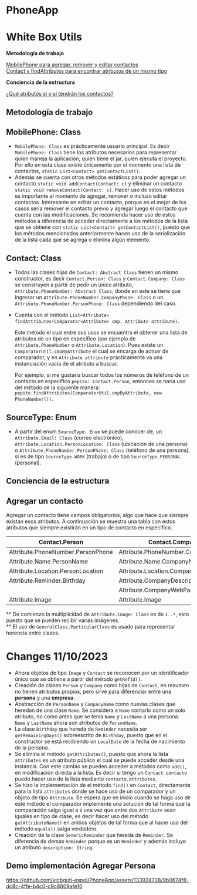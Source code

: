 # PhoneApp

# White Box Utils

**Metodología de trabajo**

[MobilePhone para agregar, remover y editar contactos](#mobilephone-class)   
[Contact y findAttributes para encontrar atributos de un mismo tipo](#contact-class)      

**Conciencia de la estructura**      

[¿Qué atributos sí o sí tendrán los contactos?](#agregar-un-contacto)

## Metodología de trabajo

## MobilePhone: Class
- `MobilePhone: Class` es prácticamente usuario principal. Es decir `MobilePhone: Class` tiene los atributos necesarios para representar quien maneja la aplicación, quien tiene el jar, quien ejecuta el proyecto. Por ello en esta clase existe únicamente por el momento una lista de contactos, `static List<Contact> getContactList()`.
- Además se cuenta con otros métodos estáticos para poder agregar un contacto `static void addContact(Contact: c)` y eliminar un contacto `static void removeContact(Contact: c)`. Hacer uso de estos métodos es importante al momento de agregar, remover o incluso editar contactos. Interesante en editar un contacto, porque en el mejor de los casos sería remover el contacto previo y agregar luego el contacto que cuenta con las modificaciones. Se recomienda hacer uso de estos métodos a diferencia de acceder directamente a los métodos de la lista que se obtiene con `static List<Contact> getContactList()`, puesto que los métodos mencionados anteriormente hacen uso de la serialización de la lista cada que se agrega o elimina algún elemento.

## Contact: Class
- Todos las clases hijas de `Contact: Abstract Class` tienen un mismo constructor, es decir `Contact.Person: Class` y `Contact.Company: Class` se construyen a partir de pedir un único atributo, `Attribute.PhoneNumber: Abstract Class`, donde en este se tiene que ingresar un `Attribute.PhoneNumber.CompanyPhone: Class` o un `Attribute.PhoneNumber.PersonPhone: Class` dependiendo del caso.
- Cuenta con el método `List<Attribute> findAttributes(Comparator<Attribute> cmp, Attribute attribute)`. 

    Este método el cual entre sus usos se encuentra el obtener una lista de atributos de un tipo en específico (por ejemplo de `Attribute.PhoneNumber` o `Attribute.Location`). Pues existe un `ComparatorUtil.cmpByAttribute` el cual se encarga de actuar de comparador, y en `Attribute attribute` prácticamente va una instanciación vacía de el atributo a buscar. 

    Por ejemplo, si me gustaría buscar todos los números de teléfono de un contacto en específico `pepito: Contact.Person`, entonces se haría uso del método de la siguiente manera: `pepito.findAttributes(ComparatorUtil.cmpByAttribute, new PhoneNumber())`.

## SourceType: Enum
- A partir del enum `SourceType: Enum` se puede conocer de, un `Attribute.Email: Class` (correo electrónico), `Attribute.Location.PersonLocation: Class` (ubicación de una persona) o `Attribute.PhoneNumber.PersonPhone: Class` (teléfono de una persona), si es de tipo `SourceType.WORK` (trabajo) o de tipo `SourceType.PERSONAL` (personal).

## Conciencia de la estructura

## Agregar un contacto 
Agregar un contacto tiene campos obligatorios, algo que hace que siempre existan esos atributos. A continuación se muestra una tabla con estos atributos que siempre existirán en un tipo de contacto en específico.

| **Contact.Person**                | **Contact.Company**                |
|-----------------------------------|------------------------------------|
| Attribute.PhoneNumber.PersonPhone | Attribute.PhoneNumber.CompanyPhone |
| Attribute.Name.PersonName         | Attribute.Name.CompanyName         |
| Attribute.Location.PersonLocation | Attribute.Location.CompanyLocation |
| Attribute.Reminder.Birthday       | Attribute.CompanyDescription       |
|                                   | Attribute.CompanyWebPage           |
| Attribute.Image                   | Attribute.Image                    |

** De comienzo la multiplicidad de `Attribute.Image: Class` es de `1..*`, esto puesto que se pueden recibir varias imágenes.   
** El uso de `GeneralClass.ParticularClass` es usado para representar herencia entre clases.



# Changes 11/10/2023

- Ahora objetos de tipo `Image` y `Contact` se reconocen por un identificador único que se obtiene a partir del método `getRefId()`.
- Creación de clases `Person` y `Company` como hijas de `Contact`, en resumen no tienen atributos propios, pero sirve para diferenciar entre una **persona** y una **empresa**.
- Abstracción de `PersonName` y `CompanyName` como nuevas clases que heredan de una clase `Name`. Se considera a `Name` contarlo como un solo atributo, no como antes que se tenía `Name` y `LastName` a una persona. `Name` y `LastName` ahora son atributos de `PersonName`. 
- La clase `Birthday` que hereda de `Reminder` necesita ser `getRemainingDays()` sobreescrito de `Birthday`, puesto que en el constructor se está recibiendo un `LocalDate` de la fecha de nacimiento de la persona.
- Se elimina el método `getAttributes()`, puesto que ahora la lista `attributes` es un atributo público el cual se puede acceder desde una instancia. Con este cambio se pueden acceder a métodos como `add()`, en modificación directa a la lista. Es decir si tengo un `Contact contacto` puedo hacer uso de la lista mediante `contacto.attributes`.
- Se hizo la implementación de el método `find()` en `Contact`, directamente para la lista `attributes` donde se hace uso de un comparador y un objeto de tipo `Attribute`. Se espera que en inicio cuando se haga uso de este método el comparador implemente una solución de tal forma que la comparación salga igual a `0` una vez que entre dos `Attribute` sean iguales en tipo de clase, es decir hacer uso del método `getAttributeName()` en ambos objetos de tal forma que al hacer uso del método `equals()` salga verdadero.
- Creación de la clase `GenericReminder` que hereda de `Reminder`. Se diferencia de demás `Reminder` porque es un `Reminder` y además incluye un atributo `description: String`.

## Demo implementación Agregar Persona

https://github.com/vicbguti-espol/PhoneApp/assets/133924738/9b0674f8-dc8c-4ffe-b4c0-c9c8609afe10

